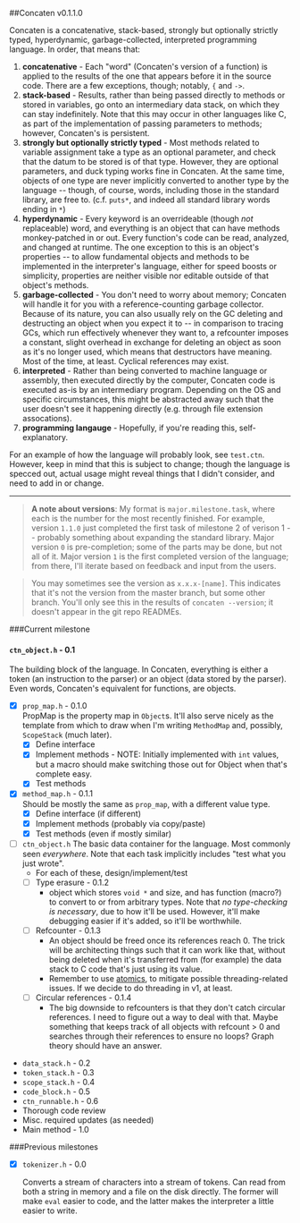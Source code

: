 ##Concaten v0.1.1.0

Concaten is a concatenative, stack-based, strongly but optionally strictly typed, hyperdynamic,
garbage-collected, interpreted programming language. In order, that means that:

1. **concatenative** - Each "word" (Concaten's version of a function) is applied to the results of the one
   that appears before it in the source code. There are a few exceptions, though; notably, `{` and `->`. 
2. **stack-based** - Results, rather than being passed directly to methods or stored in variables, go onto
   an intermediary data stack, on which they can stay indefinitely. Note that this may occur in other
   languages like C, as part of the implementation of passing parameters to methods; however, Concaten's is
   persistent.
3. **strongly but optionally strictly typed** - Most methods related to variable assignment take a type as
   an optional parameter, and check that the datum to be stored is of that type. However, they are optional
   parameters, and duck typing works fine in Concaten. At the same time, objects of one type are never
   implicitly converted to another type by the language -- though, of course, words, including those in the
   standard library, are free to. (c.f. `puts*`, and indeed all standard library words ending in `*`)
4. **hyperdynamic** - Every keyword is an overrideable (though *not* replaceable) word, and everything is an
   object that can have methods monkey-patched in or out. Every function's code can be read, analyzed, and
   changed at runtime. The one exception to this is an object's properties -- to allow fundamental objects
   and methods to be implemented in the interpreter's language, either for speed boosts or simplicity,
   properties are neither visible nor editable outside of that object's methods.
5. **garbage-collected** - You don't need to worry about memory; Concaten will handle it for you with a
   reference-counting garbage collector. Because of its nature, you can also usually rely on the GC deleting
   and destructing an object when you expect it to -- in comparison to tracing GCs, which run effectively
   whenever they want to, a refcounter imposes a constant, slight overhead in exchange for deleting an object
   as soon as it's no longer used, which means that destructors have meaning. Most of the time, at least.
   Cyclical references may exist.
6. **interpreted** - Rather than being converted to machine language or assembly, then executed directly by
   the computer, Concaten code is executed as-is by an intermediary program. Depending on the OS and specific
   circumstances, this might be abstracted away such that the user doesn't see it happening directly (e.g.
   through file extension assocations).
0. **programming langauge** - Hopefully, if you're reading this, self-explanatory.

For an example of how the language will probably look, see `test.ctn`. However, keep in mind that this is
subject to change; though the language is specced out, actual usage might reveal things that I didn't
consider, and need to add in or change.

---

> **A note about versions**: My format is `major.milestone.task`, where each is the number for the
> most recently finished. For example, version `1.1.0` just completed the first task of milestone 2 of
> verison 1 -- probably something about expanding the standard library. Major version `0` is pre-completion;
> some of the parts may be done, but not all of it. Major version `1` is the first completed version of
> the language; from there, I'll iterate based on feedback and input from the users.

> You may sometimes see the version as `x.x.x-[name]`. This indicates that it's not the version from the
> master branch, but some other branch. You'll only see this in the results of `concaten --version`; it
> doesn't appear in the git repo READMEs.

###Current milestone

#### `ctn_object.h` - 0.1

The building block of the language. In Concaten, everything is either a token (an instruction to the parser)
or an object (data stored by the parser). Even words, Concaten's equivalent for functions, are objects.

- [x] `prop_map.h` - 0.1.0  
  PropMap is the property map in `Object`s. It'll also serve nicely as the template from which to draw
    when I'm writing `MethodMap` and, possibly, `ScopeStack` (much later).
  * [x] Define interface
  * [x] Implement methods - NOTE: Initially implemented with `int` values, but a macro should make switching
        those out for Object when that's complete easy.
  * [x] Test methods
- [x] `method_map.h` - 0.1.1  
  Should be mostly the same as `prop_map`, with a different value type.
  * [x] Define interface (if different)
  * [x] Implement methods (probably via copy/paste)
  * [x] Test methods (even if mostly similar)
- [ ] `ctn_object.h`
  The basic data container for the language. Most commonly seen *everywhere*. Note that each task implicitly
  includes "test what you just wrote".
  * For each of these, design/implement/test
  * [ ] Type erasure - 0.1.2
    * object which stores `void *` and size, and has function (macro?) to convert to or from arbitrary types.
      Note that *no type-checking is necessary*, due to how it'll be used. However, it'll make debugging
      easier if it's added, so it'll be worthwhile.
  * [ ] Refcounter - 0.1.3
    * An object should be freed once its references reach 0. The trick will be architecting things such that
      it can work like that, without being deleted when it's transferred from (for example) the data stack
      to C code that's just using its value.
    * Remember to use [atomics](http://en.cppreference.com/w/c/atomic), to mitigate possible threading-related
      issues. If we decide to do threading in v1, at least.
  * [ ] Circular references - 0.1.4
    * The big downside to refcounters is that they don't catch circular references. I need to figure out
      a way to deal with that. Maybe something that keeps track of all objects with refcount > 0 and searches
      through their references to ensure no loops? Graph theory should have an answer.

* `data_stack.h` - 0.2
* `token_stack.h` - 0.3
* `scope_stack.h` - 0.4
* `code_block.h` - 0.5
* `ctn_runnable.h` - 0.6
* Thorough code review
* Misc. required updates (as needed)
* Main method - 1.0

###Previous milestones

- [x] `tokenizer.h` - 0.0

  Converts a stream of characters into a stream of tokens. Can read from both a string in memory and a file
  on the disk directly. The former will make `eval` easier to code, and the latter makes the interpreter a
  little easier to write.

